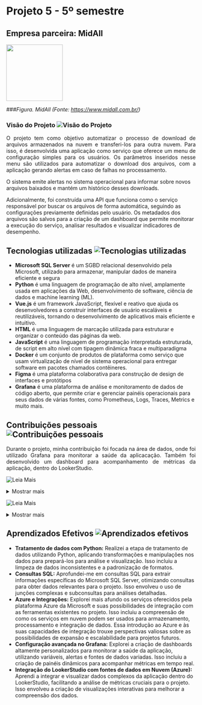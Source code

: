 # Projeto 5 - 5º semestre
## Empresa parceira: MidAll 

<img src="https://user-images.githubusercontent.com/80851038/163725778-498ec2e9-e8eb-45cf-a586-848e5bb1dd97.png" height="150"/>



###*Figura. MidAll (Fonte: https://www.midall.com.br/)*

### Visão do Projeto ![Visão do Projeto](https://img.shields.io/badge/-Visão%20Do%20Projeto-blue)

<p align="justify">
O projeto tem como objetivo automatizar o processo de download de arquivos armazenados na nuvem e transferi-los para outra nuvem. Para isso, é desenvolvida uma aplicação como serviço que oferece um menu de configuração simples para os usuários. Os parâmetros inseridos nesse menu são utilizados para automatizar o download dos arquivos, com a aplicação gerando alertas em caso de falhas no processamento.

O sistema emite alertas no sistema operacional para informar sobre novos arquivos baixados e mantém um histórico desses downloads.

Adicionalmente, foi construída uma API que funciona como o serviço responsável por buscar os arquivos de forma automática, seguindo as configurações previamente definidas pelo usuário. Os metadados dos arquivos são salvos para a criação de um dashboard que permite monitorar a execução do serviço, analisar resultados e visualizar indicadores de desempenho.
</p>


## Tecnologias utilizadas ![Tecnologias utilizadas](https://img.shields.io/badge/-Tecnologias%20Utilizadas-blue)

- **Microsoft SQL Server** é um SGBD relacional desenvolvido pela Microsoft, utilizado para armazenar, manipular dados de maneira eficiente e segura 
- **Python** é uma linguagem de programação de alto nível, amplamente usada em aplicações da Web, desenvolvimento de software, ciência de dados e machine learning (ML).
- **Vue.js** é um framework JavaScript, flexível e reativo que ajuda os desenvolvedores a construir interfaces de usuário escaláveis e reutilizáveis, tornando o desenvolvimento de aplicativos mais eficiente e intuitivo.
- **HTML** é uma linguagem de marcação utilizada para estruturar e organizar o conteúdo das páginas da web.  
- **JavaScript** é uma linguagem de programação interpretada estruturada, de script em alto nível com tipagem dinâmica fraca e multiparadigma
- **Docker** é um conjunto de produtos de plataforma como serviço que usam virtualização de nível de sistema operacional para entregar software em pacotes chamados contêineres. 
- **Figma**  é uma plataforma colaborativa para construção de design de interfaces e protótipos
- **Grafana** é uma plataforma de análise e monitoramento de dados de código aberto, que permite criar e gerenciar painéis operacionais para seus dados de várias fontes, como Prometheus, Logs, Traces, Metrics e muito mais. 

## Contribuições pessoais ![Contribuições pessoais](https://img.shields.io/badge/-Contribui%C3%A7%C3%B5es%20Pessoais-blue)

<p align="justify">
Durante o projeto, minha contribuição foi focada na área de dados, onde foi utilizado Grafana para monitorar a saúde da aplicacação. Também foi desenvolvido um dashboard para acompanhamento de métricas da aplicação, dentro do LookerStudio. </p>

![Leia Mais](https://img.shields.io/badge/-Grafana%20Dashboard-orange) 
  <details> <summary> Mostrar mais </summary>
    <img src="https://github.com/gabrieljssantos/bertoti/assets/48994698/41559113-450e-4169-a480-719eca38e263.png" width="90%" height="90%"/>
  </details>
  
   ![Leia Mais](https://img.shields.io/badge/-LookerStudio%20Dashboard-orange) 
  <details> <summary> Mostrar mais </summary>
    <img src="https://github.com/gabrieljssantos/bertoti/assets/48994698/1e8887f5-399d-49de-a2f8-cd198fafb3d2" width="90%" height="90%"/>
    <img src="https://github.com/gabrieljssantos/bertoti/assets/48994698/3a917abc-74a6-493e-9d9e-f5c83b04b0ff" width="90%" height="90%"/>
  </details>


## Aprendizados Efetivos ![Aprendizados efetivos](https://img.shields.io/badge/-Aprendizados%20Efeitvos-blue)

- **Tratamento de dados com Python:** Realizei a etapa de tratamento de dados utilizando Python, aplicando transformações e manipulações nos dados para prepará-los para análise e visualização. Isso incluiu a limpeza de dados inconsistentes e a padronização de formatos.
- **Consultas SQL:** Aprofundei-me em consultas SQL para extrair informações específicas do Microsoft SQL Server, otimizando consultas para obter dados relevantes para o projeto. Isso envolveu o uso de junções complexas e subconsultas para análises detalhadas.
- **Azure e Integrações:** Explorei mais afundo os serviços oferecidos pela plataforma Azure da Microsoft e suas possibilidades de integração com as ferramentas existentes no projeto. Isso incluiu a compreensão de como os serviços em nuvem podem ser usados para armazenamento, processamento e integração de dados.
Essa introdução ao Azure e às suas capacidades de integração trouxe perspectivas valiosas sobre as possibilidades de expansão e escalabilidade para projetos futuros.
- **Configuração avançada no Grafana:** Explorei a criação de dashboards altamente personalizados para monitorar a saúde da aplicação, utilizando variáveis, alertas e fontes de dados variadas. Isso incluiu a criação de painéis dinâmicos para acompanhar métricas em tempo real.
- **Integração do LookerStudio com fontes de dados em Nuvem (Azure):** Aprendi a integrar e visualizar dados complexos da aplicação dentro do LookerStudio, facilitando a análise de métricas cruciais para o projeto. Isso envolveu a criação de visualizações interativas para melhorar a compreensão dos dados.
